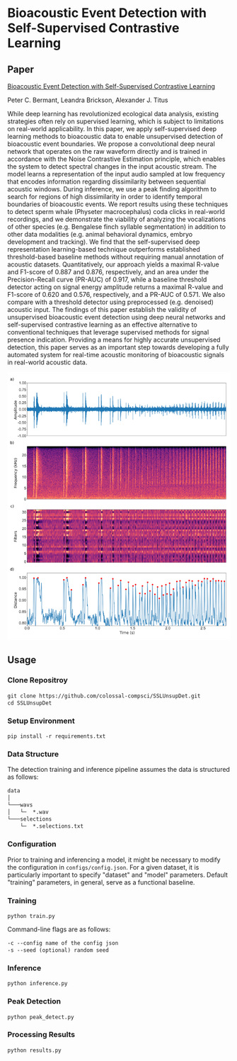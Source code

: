 ﻿# Bioacoustic Event Detection with Self-Supervised Contrastive Learning
 
 ## Paper
 
 [Bioacoustic Event Detection with Self-Supervised Contrastive Learning](https://www.biorxiv.org/content/10.1101/2022.10.12.511740v2.full)
 
 Peter C. Bermant, Leandra Brickson, Alexander J. Titus

While deep learning has revolutionized ecological data analysis, existing strategies often rely on supervised learning, which is subject to limitations on real-world applicability. In this paper, we apply self-supervised deep learning methods to bioacoustic data to enable unsupervised detection of bioacoustic event boundaries. We propose a convolutional deep neural network that operates on the raw waveform directly and is trained in accordance with the Noise Contrastive Estimation principle, which enables the system to detect spectral changes in the input acoustic stream. The model learns a representation of the input audio sampled at low frequency that encodes information regarding dissimilarity between sequential acoustic windows. During inference, we use a peak finding algorithm to search for regions of high dissimilarity in order to identify temporal boundaries of bioacoustic events. We report results using these techniques to detect sperm whale (Physeter macrocephalus) coda clicks in real-world recordings, and we demonstrate the viability of analyzing the vocalizations of other species (e.g. Bengalese finch syllable segmentation) in addition to other data modalities (e.g. animal behavioral dynamics, embryo development and tracking). We find that the self-supervised deep representation learning-based technique outperforms established threshold-based baseline methods without requiring manual annotation of acoustic datasets. Quantitatively, our approach yields a maximal R-value and F1-score of 0.887 and 0.876, respectively, and an area under the Precision-Recall curve (PR-AUC) of 0.917, while a baseline threshold detector acting on signal energy amplitude returns a maximal R-value and F1-score of 0.620 and 0.576, respectively, and a PR-AUC of 0.571. We also compare with a threshold detector using preprocessed (e.g. denoised) acoustic input. The findings of this paper establish the validity of unsupervised bioacoustic event detection using deep neural networks and self-supervised contrastive learning as an effective alternative to conventional techniques that leverage supervised methods for signal presence indication. Providing a means for highly accurate unsupervised detection, this paper serves as an important step towards developing a fully automated system for real-time acoustic monitoring of bioacoustic signals in real-world acoustic data. 

![Figure](Figure1.png)

## Usage

### Clone Repositroy

```
git clone https://github.com/colossal-compsci/SSLUnsupDet.git
cd SSLUnsupDet
```

### Setup Environment

```
pip install -r requirements.txt
```

### Data Structure

The detection training and inference pipeline assumes the data is structured as follows:

```
data
│
└───wavs
│   └─  *.wav
└───selections
    └─  *.selections.txt
```

### Configuration

Prior to training and inferencing a model, it might be necessary to modify the configuration in ```configs/config.json```. For a given dataset, it is particularly important to specify "dataset" and "model" parameters. Default "training" parameters, in general, serve as a functional baseline.

### Training

```
python train.py
```

Command-line flags are as follows:

```
-c --config name of the config json
-s --seed (optional) random seed
```

### Inference

```
python inference.py
```

### Peak Detection

```
python peak_detect.py
```

### Processing Results
```
python results.py
```
